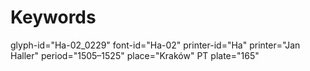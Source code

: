 # Keywords
glyph-id="Ha-02_0229"
font-id="Ha-02"
printer-id="Ha"
printer="Jan Haller"
period="1505–1525"
place="Kraków"
PT plate="165"
